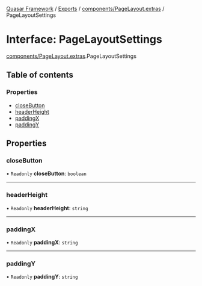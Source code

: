 [Quasar Framework](../index.md) / [Exports](../modules.md) / [components/PageLayout.extras](../modules/components_PageLayout_extras.md) / PageLayoutSettings

# Interface: PageLayoutSettings

[components/PageLayout.extras](../modules/components_PageLayout_extras.md).PageLayoutSettings

## Table of contents

### Properties

- [closeButton](components_PageLayout_extras.PageLayoutSettings.md#closebutton)
- [headerHeight](components_PageLayout_extras.PageLayoutSettings.md#headerheight)
- [paddingX](components_PageLayout_extras.PageLayoutSettings.md#paddingx)
- [paddingY](components_PageLayout_extras.PageLayoutSettings.md#paddingy)

## Properties

### closeButton

• `Readonly` **closeButton**: `boolean`

___

### headerHeight

• `Readonly` **headerHeight**: `string`

___

### paddingX

• `Readonly` **paddingX**: `string`

___

### paddingY

• `Readonly` **paddingY**: `string`

